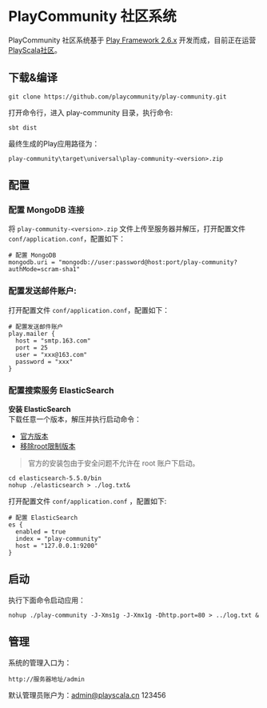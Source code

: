 # PlayCommunity 社区系统

PlayCommunity 社区系统基于 [Play Framework 2.6.x](https://www.playframework.com/documentation/2.6.x/Home) 开发而成，目前正在运营[PlayScala社区](http://www.playscala.cn)。

## 下载&编译
```
git clone https://github.com/playcommunity/play-community.git
```
打开命令行，进入 play-community 目录，执行命令:
```
sbt dist
```
最终生成的Play应用路径为：
```
play-community\target\universal\play-community-<version>.zip
```

## 配置
### 配置 MongoDB 连接
将 `play-community-<version>.zip` 文件上传至服务器并解压，打开配置文件 `conf/application.conf`，配置如下：
```
# 配置 MongoDB
mongodb.uri = "mongodb://user:password@host:port/play-community?authMode=scram-sha1"
```

### 配置发送邮件账户:
打开配置文件 `conf/application.conf`，配置如下：
```
# 配置发送邮件账户
play.mailer {
  host = "smtp.163.com"
  port = 25
  user = "xxx@163.com"
  password = "xxx"
}
```

### 配置搜索服务 ElasticSearch
**安装 ElasticSearch**   
下载任意一个版本，解压并执行启动命令：
- [官方版本](https://www.elastic.co/products/elasticsearch)
- [移除root限制版本](http://pan.baidu.com/s/1jIijkrW) 
> 官方的安装包由于安全问题不允许在 root 账户下启动。
```
cd elasticsearch-5.5.0/bin
nohup ./elasticsearch > ./log.txt&
```
打开配置文件 `conf/application.conf` ，配置如下:
```
# 配置 ElasticSearch
es {
  enabled = true
  index = "play-community"
  host = "127.0.0.1:9200"
}
```

## 启动
执行下面命令启动应用：
```
nohup ./play-community -J-Xms1g -J-Xmx1g -Dhttp.port=80 > ../log.txt &
```

## 管理
系统的管理入口为：
```
http://服务器地址/admin
```
默认管理员账户为：admin@playscala.cn 123456

